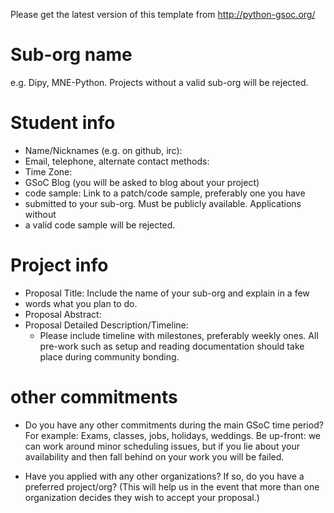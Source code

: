 Please get the latest version of this template from http://python-gsoc.org/

# Sub-org name
e.g. Dipy, MNE-Python. Projects without a valid sub-org will be rejected.

# Student info
* Name/Nicknames (e.g. on github, irc):
* Email, telephone, alternate contact methods:
* Time Zone:
* GSoC Blog (you will be asked to blog about your project)
* code sample:  Link to a patch/code sample, preferably one you have
* submitted to your sub-org. Must be publicly available. Applications without
* a valid code sample will be rejected.

# Project info
* Proposal Title:  Include the name of your sub-org and explain in a few
* words what you plan to do.
* Proposal Abstract:
* Proposal Detailed Description/Timeline:
  * Please include timeline with milestones, preferably weekly ones. All pre-work such as setup and reading documentation should take place during community bonding.

# other commitments
* Do you have any other commitments during the main GSoC time period? For
example: Exams, classes, jobs, holidays, weddings. Be up-front: we can work
around minor scheduling issues, but if you lie about your availability and
then fall behind on your work you will be failed.

* Have you applied with any other organizations? If so, do you have a preferred
project/org? (This will help us in the event that more than one organization
decides they wish to accept your proposal.)
